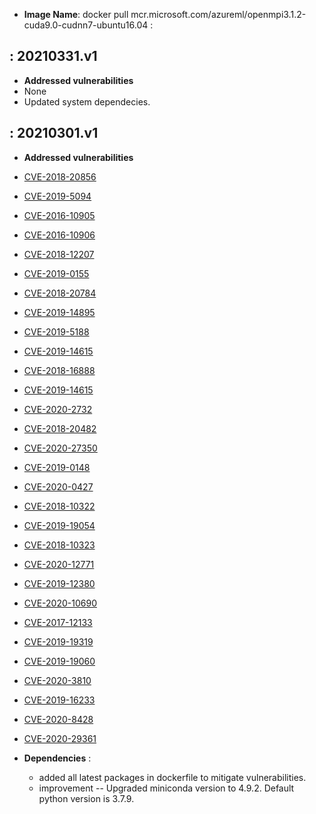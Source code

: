 -  **Image Name**: docker pull mcr.microsoft.com/azureml/openmpi3.1.2-cuda9.0-cudnn7-ubuntu16.04 : 

: 20210331.v1
-------------------

-   **Addressed vulnerabilities**
-   None
-   Updated system dependecies.

: 20210301.v1
-------------------

-   **Addressed vulnerabilities**
-   [CVE-2018-20856](https://lists.ubuntu.com/archives/ubuntu-security-announce/2019-September/005094.html)
-   [CVE-2019-5094](https://lists.ubuntu.com/archives/ubuntu-security-announce/2019-September/005134.html)
-   [CVE-2016-10905](https://lists.ubuntu.com/archives/ubuntu-security-announce/2019-October/005138.html)
-   [CVE-2016-10906](https://lists.ubuntu.com/archives/ubuntu-security-announce/2019-October/005160.html)
-   [CVE-2018-12207](https://lists.ubuntu.com/archives/ubuntu-security-announce/2019-November/005197.html)
-   [CVE-2019-0155](https://lists.ubuntu.com/archives/ubuntu-security-announce/2019-November/005207.html)
-   [CVE-2018-20784](https://lists.ubuntu.com/archives/ubuntu-security-announce/2019-December/005229.html)
-   [CVE-2019-14895](https://lists.ubuntu.com/archives/ubuntu-security-announce/2020-January/005255.html)
-   [ CVE-2019-5188](https://lists.ubuntu.com/archives/ubuntu-security-announce/2020-January/005286.html)
-   [CVE-2019-14615](https://lists.ubuntu.com/archives/ubuntu-security-announce/2020-January/005296.html)
-   [CVE-2018-16888](https://lists.ubuntu.com/archives/ubuntu-security-announce/2020-February/005316.htm)
-   [CVE-2019-14615](https://lists.ubuntu.com/archives/ubuntu-security-announce/2020-February/005336.html)
-   [CVE-2020-2732](https://lists.ubuntu.com/archives/ubuntu-security-announce/2020-March/005359.html)
-   [CVE-2018-20482](https://lists.ubuntu.com/archives/ubuntu-security-announce/2021-January/005839.html)
-   [CVE-2020-27350](https://lists.ubuntu.com/archives/ubuntu-security-announce/2020-December/005802.html)
-   [CVE-2019-0148](https://lists.ubuntu.com/archives/ubuntu-security-announce/2021-January/005823.html)
-   [CVE-2020-0427](https://lists.ubuntu.com/archives/ubuntu-security-announce/2020-December/005790.html)
-   [CVE-2018-10322](https://lists.ubuntu.com/archives/ubuntu-security-announce/2020-October/005690.html)
-   [CVE-2019-19054](https://lists.ubuntu.com/archives/ubuntu-security-announce/2020-September/005637.html)
-   [CVE-2018-10323](https://lists.ubuntu.com/archives/ubuntu-security-announce/2020-September/005592.html)
-   [CVE-2020-12771](https://lists.ubuntu.com/archives/ubuntu-security-announce/2020-August/005565.html)
-   [CVE-2019-12380](https://lists.ubuntu.com/archives/ubuntu-security-announce/2020-July/005519.html)
-   [CVE-2020-10690](https://lists.ubuntu.com/archives/ubuntu-security-announce/2020-July/005510.html)
-   [CVE-2017-12133](https://lists.ubuntu.com/archives/ubuntu-security-announce/2020-July/005505.html)
-   [CVE-2019-19319](https://lists.ubuntu.com/archives/ubuntu-security-announce/2020-June/005474.html)
-   [CVE-2019-19060](https://lists.ubuntu.com/archives/ubuntu-security-announce/2020-May/005438.html)
-   [CVE-2020-3810](https://lists.ubuntu.com/archives/ubuntu-security-announce/2020-May/005431.html)
-   [CVE-2019-16233](https://lists.ubuntu.com/archives/ubuntu-security-announce/2020-April/005411.html)
-   [CVE-2020-8428](https://lists.ubuntu.com/archives/ubuntu-security-announce/2020-April/005381.html)
-   [CVE-2020-29361](https://lists.ubuntu.com/archives/ubuntu-security-announce/2021-January/005819.html)

 -   **Dependencies** : 
  
     -   added all latest packages in dockerfile to mitigate vulnerabilities.
     -   improvement -- Upgraded miniconda version to 4.9.2. Default python version is 3.7.9.
